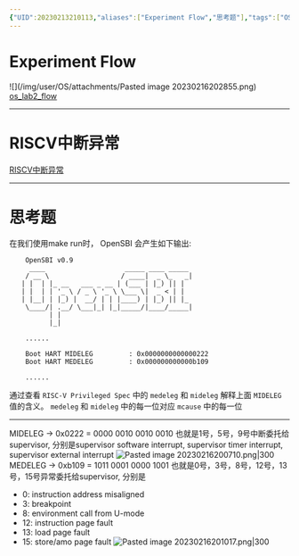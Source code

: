 ```yaml
---
{"UID":20230213210113,"aliases":["Experiment Flow","思考题"],"tags":["OS"],"source":null,"cssclass":null,"created":"2023-02-15 18:50","updated":"2023-02-16 20:52","dg-publish":true,"permalink":"/os/lab2/","dgPassFrontmatter":true,"noteIcon":""}
---
```



# Experiment Flow
![](/img/user/OS/attachments/Pasted image 20230216202855.png)
[os_lab2_flow](os_lab2_flow.md)

---
# RISCV中断异常
[RISCV中断异常](RISCV中断异常.md)

---
# 思考题
在我们使用make run时， OpenSBI 会产生如下输出:

```
    OpenSBI v0.9
     ____                    _____ ____ _____
    / __ \                  / ____|  _ \_   _|
   | |  | |_ __   ___ _ __ | (___ | |_) || |
   | |  | | '_ \ / _ \ '_ \ \___ \|  _ < | |
   | |__| | |_) |  __/ | | |____) | |_) || |_
    \____/| .__/ \___|_| |_|_____/|____/_____|
          | |
          |_|

    ......

    Boot HART MIDELEG         : 0x0000000000000222
    Boot HART MEDELEG         : 0x000000000000b109

    ......
```

通过查看 `RISC-V Privileged Spec` 中的 `medeleg` 和 `mideleg` 解释上面 `MIDELEG` 值的含义。
`medeleg` 和 `mideleg` 中的每一位对应 `mcause` 中的每一位

---

MIDELEG -> 0x0222 = 0000 0010 0010 0010
也就是1号，5号，9号中断委托给supervisor, 分别是supervisor software interrupt, supervisor timer interrupt, supervisor external interrupt
![Pasted image 20230216200710.png|300](/img/user/OS/attachments/Pasted%20image%2020230216200710.png)
MEDELEG -> 0xb109 = 1011 0001 0000 1001
也就是0号，3号，8号，12号，13号，15号异常委托给supervisor, 分别是
* 0: instruction address misaligned
* 3: breakpoint
* 8: environment call from U-mode
* 12: instruction page fault
* 13: load page fault
* 15: store/amo page fault
![Pasted image 20230216201017.png|300](/img/user/OS/attachments/Pasted%20image%2020230216201017.png)
